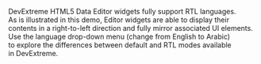 DevExtreme HTML5 Data Editor widgets fully support RTL languages. As&nbsp;is&nbsp;illustrated in&nbsp;this demo, Editor widgets are able to&nbsp;display their contents in&nbsp;a&nbsp;right-to-left direction and fully mirror associated&nbsp;UI elements. Use the language drop-down menu (change from English to&nbsp;Arabic) to&nbsp;explore the differences between default and RTL modes available in&nbsp;DevExtreme.